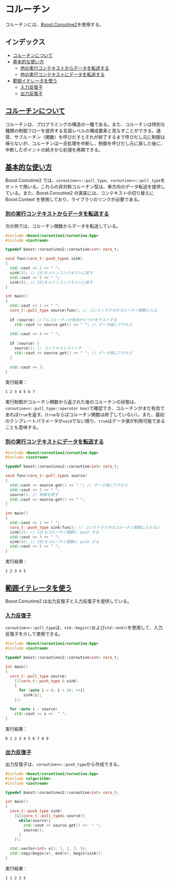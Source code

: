 # コルーチン
コルーチンには、[Boost.Coroutine2](https://www.boost.org/doc/libs/1_69_0/libs/coroutine2/doc/html/index.html)を使用する。

## インデックス
- [コルーチンについて](#description_of_coroutine)
- [基本的な使い方](#basic_usage)
    - [他の実行コンテキストからデータを転送する](#pull_type)
    - [他の実行コンテキストにデータを転送する](#push_type)
- [範囲イテレータを使う](#range_iterator)
    - [入力反復子](#input_iterator)
    - [出力反復子](#output_iterator)

## <a id="description_of_coroutine" href="#description_of_coroutine">コルーチンについて</a>
コルーチンは、プログラミングの構造の一種である。また、コルーチンは特別な種類の制御フローを提供する言語レベルの構成要素と見なすことができる。通常、サブルーチン（関数）を呼びだすとそれが終了するまで呼びだし元に制御は帰らないが、コルーチンは一旦処理を中断し、制御を呼びだし元に戻した後に、中断したポイントの続きから処理を再開できる。

## <a id="basic_usage" href="#basic_usage">基本的な使い方</a>
Boost.Coroutine2 では、`coroutine<>::pull_type`、`coroutine<>::pull_type`をセットで用いる。これらの非対称コルーチン型は、単方向のデータ転送を提供している。また、Boost.Coroutine2 の実装には、コンテキストの切り替えに Boost.Context を使用しており、ライブラリのリンクが必要である。

### <a id="pull_type" href="#pull_type">別の実行コンテキストからデータを転送する</a>

次の例では、コルーチン関数からデータを転送している。

```cpp example
#include <boost/coroutine2/coroutine.hpp>
#include <iostream>

typedef boost::coroutines2::coroutine<int> coro_t;

void func(coro_t::push_type& sink) 
{
  std::cout << 2 << " ";
  sink(3); // {3}をメインコンテキストに戻す
  std::cout << 5 << " ";
  sink(6); // {6}をメインコンテキストに戻す
}

int main() 
{
  std::cout << 1 << " ";
  coro_t::pull_type source(func); // コンストラクタがコルーチン関数に入る
    
  if (source) //プルコルーチンが有効かどうかをテストする
    std::cout << source.get() << " "; // データ値にアクセス
    
  std::cout << 4 << " ";
    
  if (source) {
    source(); // コンテキストスイッチ
    std::cout << source.get() << " "; // データ値にアクセス
  }
  
  std::cout << 7;
}
```

実行結果：
```
1 2 3 4 5 6 7
```

実行制御がコルーチン関数から返された後のコルーチンの状態は、`coroutine<>::pull_type::operator bool`で確認でき、コルーチンがまだ有効であれば`true`を返す。(`true`ならばコルーチン関数は終了していない）。また、最初のテンプレートパラメータが`void`でない限り、`true`はデータ値が利用可能であることも意味する。

### <a id="push_type" href="#push_type">別の実行コンテキストにデータを転送する</a>

```cpp example
#include <boost/coroutine2/coroutine.hpp>
#include <iostream>

typedef boost::coroutines2::coroutine<int> coro_t;

void func(coro_t::pull_type& source) 
{
  std::cout << source.get() << " "; // データ値にアクセス
  std::cout << 3 << " ";
  source(); // 制御を戻す
  std::cout << source.get() << " "; 
}

int main() 
{
  std::cout << 1 << " ";
  coro_t::push_type sink(func); // コンストラクタはコルーチン関数に入らない
  sink(2); // {2}をコルーチン関数に push する
  std::cout << 3 << " ";
  sink(4); // {4}をコルーチン関数に push する
  std::cout << 5 << " ";
}
```

実行結果：
```
1 2 3 4 5
```

## <a id="range_iterator" href="#range_iterator">範囲イテレータを使う</a>

Boost.Coroutine2 は出力反復子と入力反復子を提供している。

### <a id="input_iterator" href="#input_iterator">入力反復子</a>
`coroutine<>::pull_type`は、`std::begin()`および`std::end()`を使用して、入力反復子を介して使用できる。

```cpp example
#include <boost/coroutine2/coroutine.hpp>
#include <iostream>

typedef boost::coroutines2::coroutine<int> coro_t;

int main() 
{
  coro_t::pull_type source(
    [](coro_t::push_type & sink) 
    {
      for (auto i = 0; i < 10; ++i)
        sink(i);
    });

  for (auto i : source)
    std::cout << i <<  " ";
}
```

実行結果：
```
0 1 2 3 4 5 6 7 8 9 
```

### <a id="output_iterator" href="#output_iterator">出力反復子</a>
出力反復子は、`coroutine<>::push_type`から作成できる。

```cpp example
#include <boost/coroutine2/coroutine.hpp>
#include <algorithm>
#include <iostream>

typedef boost::coroutines2::coroutine<int> coro_t;

int main() 
{
  coro_t::push_type sink(
    [&](coro_t::pull_type& source){
      while(source){
        std::cout << source.get() <<  " ";
        source();
      }
    });

  std::vector<int> v{1, 1, 2, 3, 5};
  std::copy(begin(v), end(v), begin(sink));
}
```

実行結果：
```
1 1 2 3 5 
```